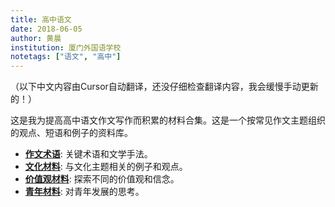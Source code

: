 ```yaml
---
title: 高中语文
date: 2018-06-05
author: 黄晨
institution: 厦门外国语学校
notetags: ["语文", "高中"]
---
```


（以下中文内容由Cursor自动翻译，还没仔细检查翻译内容，我会缓慢手动更新的！）

这是我为提高高中语文作文写作而积累的材料合集。这是一个按常见作文主题组织的观点、短语和例子的资料库。

- [**作文术语**](/notes/high-school-chinese/pdf/terminology.pdf): 关键术语和文学手法。
- [**文化材料**](/notes/high-school-chinese/pdf/culture.pdf): 与文化主题相关的例子和观点。
- [**价值观材料**](/notes/high-school-chinese/pdf/values.pdf): 探索不同的价值观和信念。
- [**青年材料**](/notes/high-school-chinese/pdf/youth.pdf): 对青年发展的思考。
